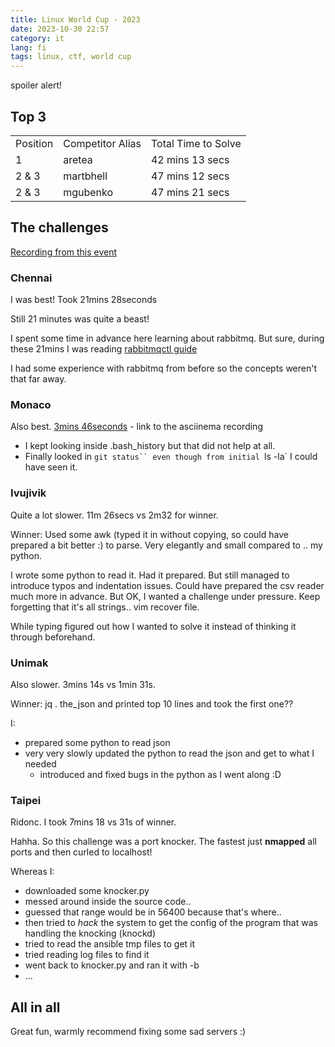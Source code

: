```yaml
---
title: Linux World Cup - 2023
date: 2023-10-30 22:57
category: it
lang: fi
tags: linux, ctf, world cup
---
```


spoiler alert!

##  Top 3

| | | |
|-|-|-|
| Position |	Competitor  Alias |	Total Time to Solve |
| 1 |	aretea |	42 mins 13 secs|
|2 & 3|	martbhell	|47 mins 12 secs|
|2 & 3 |	mgubenko|	47 mins 21 secs|

## The challenges

[Recording from this event](https://sadservers.com/ranking_lwc)

### Chennai

I was best! Took 21mins 28seconds

Still 21 minutes was quite a beast!

I spent some time in advance here learning about rabbitmq. But sure, during these 21mins I was reading [rabbitmqctl guide](https://www.rabbitmq.com/management-cli.html)

I had some experience with rabbitmq from before so the concepts weren't that far away. 

### Monaco

Also best. [3mins 46seconds](https://sadservers.com/replay/i-0ee2f3007d5494cc2) - link to the asciinema recording

- I kept looking inside .bash_history but that did not help at all.
- Finally looked in `git status`` even though from initial `ls -la` I could have seen it.

### Ivujivik

Quite a lot slower. 11m 26secs vs 2m32 for winner.

Winner: Used some awk (typed it in without copying, so could have prepared a bit better :) to parse. Very elegantly and small compared to .. my python.

I wrote some python to read it. Had it prepared. But still managed to introduce typos and indentation issues. Could have prepared the csv reader much more in advance. But OK, I wanted a challenge under pressure. Keep forgetting that it's all strings.. vim recover file.

While typing figured out how I wanted to solve it instead of thinking it through beforehand. 

### Unimak

Also slower. 3mins 14s vs 1min 31s.

Winner: jq . the_json and printed top 10 lines and took the first one??

I:
- prepared some python to read json
- very very slowly updated the python to read the json and get to what I needed
  - introduced and fixed bugs in the python as I went along :D


### Taipei

Ridonc. I took 7mins 18 vs 31s of winner.

Hahha. So this challenge was a port knocker. The fastest just **nmapped** all ports and then curled to localhost!

Whereas I:
 - downloaded some knocker.py
 - messed around inside the source code..
 - guessed that range would be in 56400 because that's where..
 - then tried to _hack_ the system to get the config of the program that was handling the knocking (knockd)
 - tried to read the ansible tmp files to get it
 - tried reading log files to find it
 - went back to knocker.py and ran it with -b
 - ...

 ## All in all

 Great fun, warmly recommend fixing some sad servers :)
